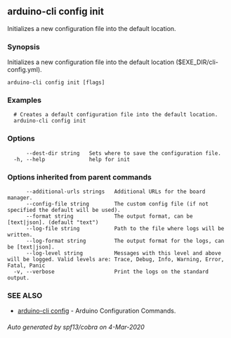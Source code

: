 ## arduino-cli config init

Initializes a new configuration file into the default location.

### Synopsis

Initializes a new configuration file into the default location ($EXE_DIR/cli-config.yml).

```
arduino-cli config init [flags]
```

### Examples

```
  # Creates a default configuration file into the default location.
  arduino-cli config init
```

### Options

```
      --dest-dir string   Sets where to save the configuration file.
  -h, --help              help for init
```

### Options inherited from parent commands

```
      --additional-urls strings   Additional URLs for the board manager.
      --config-file string        The custom config file (if not specified the default will be used).
      --format string             The output format, can be [text|json]. (default "text")
      --log-file string           Path to the file where logs will be written.
      --log-format string         The output format for the logs, can be [text|json].
      --log-level string          Messages with this level and above will be logged. Valid levels are: Trace, Debug, Info, Warning, Error, Fatal, Panic
  -v, --verbose                   Print the logs on the standard output.
```

### SEE ALSO

* [arduino-cli config](arduino-cli_config.md)	 - Arduino Configuration Commands.

###### Auto generated by spf13/cobra on 4-Mar-2020

